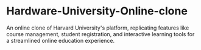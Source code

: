 # Hardware-University-Online-clone
An online clone of Harvard University's platform, replicating features like course management, student registration, and interactive learning tools for a streamlined online education experience.
